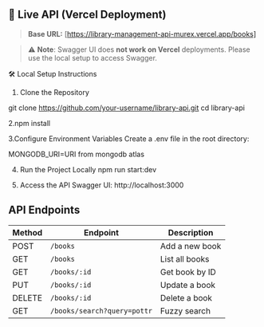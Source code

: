 ## 🔗 Live API (Vercel Deployment)

> **Base URL:** [https://library-management-api-murex.vercel.app/books]

> ⚠️ **Note**: Swagger UI does **not work on Vercel** deployments. Please use the local setup to access Swagger.


🛠️ Local Setup Instructions

1. Clone the Repository

git clone https://github.com/your-username/library-api.git
cd library-api

2.npm install

3.Configure Environment Variables
Create a .env file in the root directory:

MONGODB_URI=URI from mongodb atlas

4. Run the Project Locally
npm run start:dev

5. Access the API
Swagger UI: http://localhost:3000

## API Endpoints

| Method | Endpoint                     | Description          |
|--------|------------------------------|----------------------|
| POST   | `/books`                     | Add a new book       |
| GET    | `/books`                     | List all books       |
| GET    | `/books/:id`                 | Get book by ID       |
| PUT    | `/books/:id`                 | Update a book        |
| DELETE | `/books/:id`                 | Delete a book        |
| GET    | `/books/search?query=pottr`  | Fuzzy search         |
